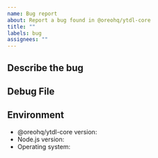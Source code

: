 ```yaml
---
name: Bug report
about: Report a bug found in @oreohq/ytdl-core
title: ""
labels: bug
assignees: ""
---
```


## Describe the bug

<!-- A clear and concise description of what the bug is. -->

## Debug File

<!-- Please upload your debug file by dragging and dropping it here (if any). -->

## Environment

- @oreohq/ytdl-core version:
- Node.js version:
- Operating system:
